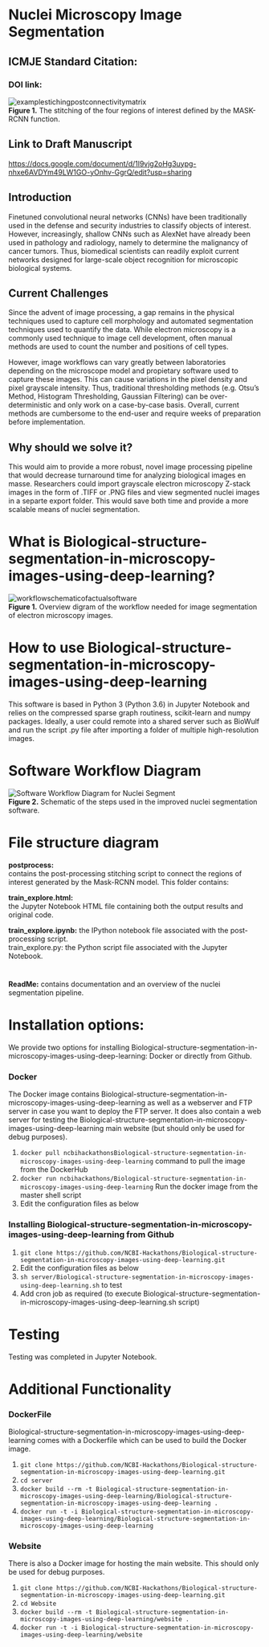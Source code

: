 <!DOCTYPE html>
<html>

<head>
  <meta charset="utf-8">
  <meta name="viewport" content="width=device-width, initial-scale=1.0">
  <title>ReadMe_September102018</title>
  <link rel="stylesheet" href="https://stackedit.io/style.css" />
</head>

<body class="stackedit">
  <div class="stackedit__html"><h1 id="nuclei-microscopy-image-segmentation">Nuclei Microscopy Image Segmentation</h1>
<h2 id="icmje-standard-citation">ICMJE Standard Citation:</h2>
<h3 id="doi-link">DOI link:</h3>
<p><img src="https://lh3.googleusercontent.com/DwtFufMw5tSa0h5Ia2S9JG0d6N3Ze3xEj4WcOnc7jPzdYSUrHX0pzmO1gnxUOpUAZEkCPq2X5m9QGQ" alt="examplestichingpostconnectivitymatrix" title="examplestitching"><br>
<strong>Figure 1.</strong> The stitching of the four regions of interest defined by the MASK-RCNN function.</p>
<h2 id="link-to-draft-manuscript">Link to Draft Manuscript</h2>
<p><a href="https://docs.google.com/document/d/1l9vjg2oHg3uypg-nhxe6AVDYm49LW1GO-yOnhv-GgrQ/edit?usp=sharing">https://docs.google.com/document/d/1l9vjg2oHg3uypg-nhxe6AVDYm49LW1GO-yOnhv-GgrQ/edit?usp=sharing</a></p>
<h2 id="introduction">Introduction</h2>
<p>Finetuned convolutional neural networks (CNNs) have been traditionally used in the defense and security industries to classify objects of interest. However, increasingly, shallow CNNs such as AlexNet have already been used in pathology and radiology, namely to determine the malignancy of cancer tumors. Thus, biomedical scientists can readily exploit current networks designed for large-scale object recognition for microscopic biological systems.</p>
<h2 id="current-challenges">Current Challenges</h2>
<p>Since the advent of image processing, a gap remains in the physical techniques used to capture cell morphology and automated segmentation techniques used to quantify the data. While electron microscopy is a commonly used technique to image cell development, often manual methods are used to count the number and positions of cell types.</p>
<p>However, image workflows can vary greatly between laboratories depending on the microscope model and propietary software used to capture these images. This can cause variations in the pixel density and pixel grayscale intensity. Thus, traditional thresholding methods (e.g. Otsu’s Method, Histogram Thresholding, Gaussian Filtering) can be over-deterministic and only work on a case-by-case basis. Overall, current methods are cumbersome to the end-user and require weeks of preparation before implementation.</p>
<h2 id="why-should-we-solve-it">Why should we solve it?</h2>
<p>This would aim to provide a more robust, novel image processing pipeline that would decrease turnaround time for analyzing biological images en masse. Researchers could import grayscale electron microscopy Z-stack images in the form of .TIFF or .PNG files and view segmented nuclei images in a separte export folder. This would save both time and provide a more scalable means of nuclei segmentation.</p>
<h1 id="what-is-biological-structure-segmentation-in-microscopy-images-using-deep-learning">What is Biological-structure-segmentation-in-microscopy-images-using-deep-learning?</h1>
<p><img src="https://lh3.googleusercontent.com/YzIWqKFlvrYmNNssijs3dQbBAXqHvnAvs7fqTzlyfECOMoEXa7LenZt5N0BbH-U0iR81wDl_2CYXAQ" alt="workflowschematicofactualsoftware" title="workflowschematic"><br>
<strong>Figure 1.</strong> Overview digram of the workflow needed for image segmentation of electron microscopy images.</p>
<h1 id="how-to-use-biological-structure-segmentation-in-microscopy-images-using-deep-learning">How to use Biological-structure-segmentation-in-microscopy-images-using-deep-learning</h1>
<p>This software is based in Python 3 (Python 3.6) in Jupyter Notebook and relies on the compressed sparse graph routiness, scikit-learn and numpy packages. Ideally, a user could remote into a shared server such as BioWulf and run the script .py file after importing a folder of multiple high-resolution images.</p>
<h1 id="software-workflow-diagram">Software Workflow Diagram</h1>
<p><img src="https://lh3.googleusercontent.com/FybVO5MKiqwcoJQstrgiWAGI57nFibW-9nUDi_nR-Zz5EfyImdYhu-_GW4yCvwYXAL-hpvsxA1sgKA" alt="Software Workflow Diagram for Nuclei Segment" title="exampleworkflowforimprovednucleisegmentation"><br>
<strong>Figure 2.</strong> Schematic of the steps used in the improved nuclei segmentation software.</p>
<h1 id="file-structure-diagram">File structure diagram</h1>
<p><strong>postprocess:</strong><br>
contains the post-processing stitching script to connect the regions of interest generated by the Mask-RCNN model.  This folder contains:</p>
<p><strong>train_explore.html:</strong><br>
the Jupyter Notebook HTML file containing both the output results and original code.</p>
<p><strong>train_explore.ipynb:</strong> the IPython notebook file associated with the post-processing script.<br>
train_explore.py: the Python script file associated with the Jupyter Notebook.</p>
<h1 id="section"></h1>
<h5 id="section-1"></h5>
<p><strong>ReadMe:</strong> contains documentation and an overview of the nuclei segmentation pipeline.</p>
<h1 id="section-2"></h1>
<h1 id="installation-options">Installation options:</h1>
<p>We provide two options for installing Biological-structure-segmentation-in-microscopy-images-using-deep-learning: Docker or directly from Github.</p>
<h3 id="docker">Docker</h3>
<p>The Docker image contains Biological-structure-segmentation-in-microscopy-images-using-deep-learning as well as a webserver and FTP server in case you want to deploy the FTP server. It does also contain a web server for testing the Biological-structure-segmentation-in-microscopy-images-using-deep-learning main website (but should only be used for debug purposes).</p>
<ol>
<li><code>docker pull ncbihackathonsBiological-structure-segmentation-in-microscopy-images-using-deep-learning</code> command to pull the image from the DockerHub</li>
<li><code>docker run ncbihackathons/Biological-structure-segmentation-in-microscopy-images-using-deep-learning</code> Run the docker image from the master shell script</li>
<li>Edit the configuration files as below</li>
</ol>
<h3 id="installing-biological-structure-segmentation-in-microscopy-images-using-deep-learning-from-github">Installing Biological-structure-segmentation-in-microscopy-images-using-deep-learning from Github</h3>
<ol>
<li><code>git clone https://github.com/NCBI-Hackathons/Biological-structure-segmentation-in-microscopy-images-using-deep-learning.git</code></li>
<li>Edit the configuration files as below</li>
<li><code>sh server/Biological-structure-segmentation-in-microscopy-images-using-deep-learning.sh</code> to test</li>
<li>Add cron job as required (to execute Biological-structure-segmentation-in-microscopy-images-using-deep-learning.sh script)</li>
</ol>
<h1 id="testing">Testing</h1>
<p>Testing was completed in Jupyter Notebook.</p>
<h1 id="additional-functionality">Additional Functionality</h1>
<h3 id="dockerfile">DockerFile</h3>
<p>Biological-structure-segmentation-in-microscopy-images-using-deep-learning comes with a Dockerfile which can be used to build the Docker image.</p>
<ol>
<li><code>git clone https://github.com/NCBI-Hackathons/Biological-structure-segmentation-in-microscopy-images-using-deep-learning.git</code></li>
<li><code>cd server</code></li>
<li><code>docker build --rm -t Biological-structure-segmentation-in-microscopy-images-using-deep-learning/Biological-structure-segmentation-in-microscopy-images-using-deep-learning .</code></li>
<li><code>docker run -t -i Biological-structure-segmentation-in-microscopy-images-using-deep-learning/Biological-structure-segmentation-in-microscopy-images-using-deep-learning</code></li>
</ol>
<h3 id="website">Website</h3>
<p>There is also a Docker image for hosting the main website. This should only be used for debug purposes.</p>
<ol>
<li><code>git clone https://github.com/NCBI-Hackathons/Biological-structure-segmentation-in-microscopy-images-using-deep-learning.git</code></li>
<li><code>cd Website</code></li>
<li><code>docker build --rm -t Biological-structure-segmentation-in-microscopy-images-using-deep-learning/website .</code></li>
<li><code>docker run -t -i Biological-structure-segmentation-in-microscopy-images-using-deep-learning/website</code></li>
</ol>
</div>
</body>

</html>
